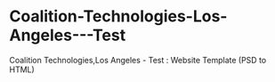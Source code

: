 # Coalition-Technologies-Los-Angeles---Test
Coalition Technologies,Los Angeles - Test : Website Template (PSD to HTML)

